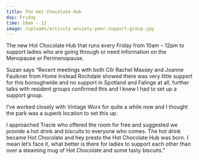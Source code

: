```yaml
---
title: The Hot Chocolate Hub
day: Friday
time: 10am - 12
image: /uploads/activity-anxiety-peer-support-group.jpg
---
```

<!--StartFragment-->

The new Hot Chocolate Hub that runs every Friday from 10am – 12pm to support ladies who are going through or need information on the Menopause or Perimenopause.

Suzan says “Recent meetings with both Cllr Rachel Massey and Joanne Faulkner from Home Instead Rochdale showed there was very little support for this boroughwide and no support in Spotland and Falinge at all, further talks with resident groups confirmed this and I knew I had to set up a support group.

I’ve worked closely with Vintage Worx for quite a while now and I thought the park was a superb location to set this up.

I approached Tracie who offered the room for free and suggested we provide a hot drink and biscuits to everyone who comes. The hot drink became Hot Chocolate and hey presto the Hot Chocolate Hub was born. I mean let’s face it, what better is there for ladies to support each other than over a steaming mug of Hot Chocolate and some tasty biscuits.”

<!--EndFragment-->